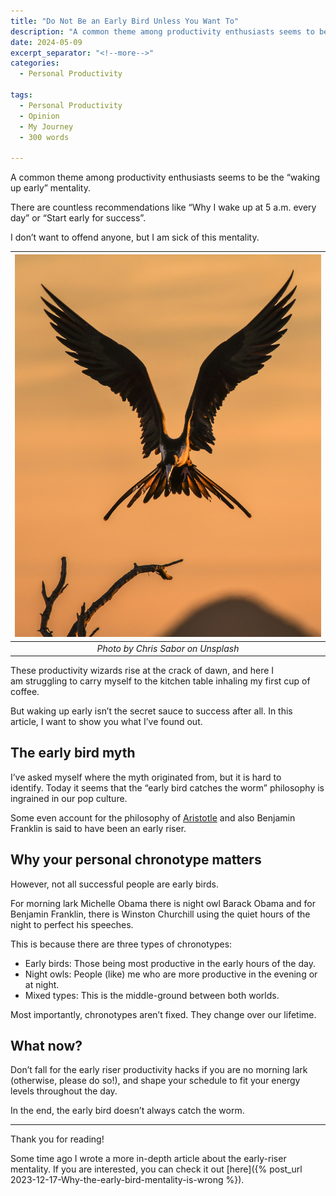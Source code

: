 ```yaml
---
title: "Do Not Be an Early Bird Unless You Want To"
description: "A common theme among productivity enthusiasts seems to be the waking up early mentality. There are countless recommendations like - Why I wake up at 5 a.m. every day - or - Start early for success -. I don’t want to offend anyone, but I am sick of this mentality."
date: 2024-05-09
excerpt_separator: "<!--more-->"
categories:
  - Personal Productivity

tags:
  - Personal Productivity
  - Opinion
  - My Journey
  - 300 words

---
```

A common theme among productivity enthusiasts seems to be the “waking up early” mentality.

There are countless recommendations like “Why I wake up at 5 a.m. every day” or “Start early for success”.

I don’t want to offend anyone, but I am sick of this mentality.

| ![image](/assets/images/chris-sabor-early-bird-unsplash.jpg) |
|:--:|
| *Photo by Chris Sabor on Unsplash* |

These productivity wizards rise at the crack of dawn, and here I am struggling to carry myself to the kitchen table inhaling my first cup of coffee.

But waking up early isn’t the secret sauce to success after all. In this article, I want to show you what I’ve found out.

## The early bird myth

I’ve asked myself where the myth originated from, but it is hard to identify. Today it seems that the “early bird catches the worm” philosophy is ingrained in our pop culture.

Some even account for the philosophy of [Aristotle](https://en.wikipedia.org/wiki/Waking_up_early) and also Benjamin Franklin is said to have been an early riser.

## Why your personal chronotype matters

However, not all successful people are early birds.

For morning lark Michelle Obama there is night owl Barack Obama and for Benjamin Franklin, there is Winston Churchill using the quiet hours of the night to perfect his speeches.

This is because there are three types of chronotypes:

- Early birds: Those being most productive in the early hours of the day.
- Night owls: People (like) me who are more productive in the evening or at night.
- Mixed types: This is the middle-ground between both worlds.

Most importantly, chronotypes aren’t fixed. They change over our lifetime.

## What now?

Don’t fall for the early riser productivity hacks if you are no morning lark (otherwise, please do so!), and shape your schedule to fit your energy levels throughout the day.

In the end, the early bird doesn’t always catch the worm.

---

Thank you for reading!

Some time ago I wrote a more in-depth article about the early-riser mentality. If you are interested, you can check it out [here]({% post_url 2023-12-17-Why-the-early-bird-mentality-is-wrong %}).